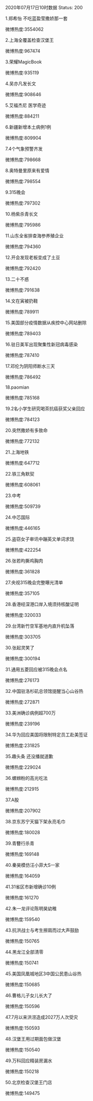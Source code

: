 2020年07月17日10时数据
Status: 200

1.郑希怡 不吃蓝盈莹撒娇那一套

微博热度:3554062

2.上海全覆盖检查汉堡王

微博热度:967474

3.荣耀MagicBook

微博热度:935119

4.吴亦凡发长文

微博热度:908646

5.艾福杰尼 医学奇迹

微博热度:884211

6.新疆新增本土病例1例

微博热度:809904

7.4个气象预警齐发

微博热度:798668

8.奥特曼里原来有爱情

微博热度:798554

9.315晚会

微博热度:797302

10.杨紫杀青长文

微博热度:795986

11.山东全省排查海参养殖企业

微博热度:794360

12.开会发现老板变成了土豆

微博热度:792420

13.二十不惑

微博热度:791638

14.文在寅被扔鞋

微博热度:789911

15.美国部分疫情数据从疾控中心网站删除

微博热度:789403

16.驻日美军出现聚集性新冠病毒感染

微博热度:787410

17.邓伦为阴阳师断水三天

微博热度:786492

18.paomian

微博热度:785168

19.2名小学生研究喝茶抗癌获奖父亲回应

微博热度:784123

20.突然撒娇有多致命

微博热度:772132

21.上海地铁

微博热度:647712

22.铁三角默契

微博热度:608061

23.中考

微博热度:509739

24.中芯国际

微博热度:446165

25.盗窃女子审讯中蹦英文单词求饶

微博热度:422254

26.张若昀撕鸡胸肉

微博热度:361828

27.央视315晚会完整曝光清单

微博热度:357105

28.香港经深港口岸入境须持核酸证明

微博热度:320033

29.台湾新竹空军基地内直升机坠落

微博热度:303705

30.张起灵笑了

微博热度:300194

31.通用五菱回应被315晚会点名

微博热度:276173

32.中国驻洛杉矶总领馆提醒当心山谷热

微博热度:272871

33.美洲确诊病例超700万

微博热度:239196

34.华为回应美国将限制特定员工赴美签证

微博热度:231825

35.趣头条 还没播就道歉

微博热度:229024

36.螺蛳粉的高光吃法

微博热度:212915

37.A股

微博热度:207902

38.京东苏宁天猫下架永亮毛巾

微博热度:180028

39.青簪行杀青

微博热度:169148

40.秦昊模仿汪小菲大S一家

微博热度:164059

41.31省区市新增确诊10例

微博热度:161270

42.朱一龙评论陈明昊幼稚

微博热度:159540

43.抗洪战士与考生擦肩而过大声鼓励

微博热度:150765

44.黑龙江全部清零

微博热度:150741

45.美国凤凰城地区3中国公民患山谷热

微博热度:150685

46.曹格儿子女儿长大了

微博热度:150596

47.7月以来洪涝造成2027万人次受灾

微博热度:150593

48.汉堡王用过期面包做汉堡

微博热度:150540

49.万科回应精装房漏水

微博热度:150218

50.北京检查汉堡王门店

微博热度:149475

